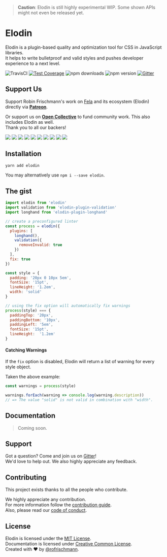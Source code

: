 > **Caution**: Elodin is still highly experimental WIP. Some shown APIs might not even be released yet.

# Elodin

Elodin is a plugin-based quality and optimization tool for CSS in JavaScript libraries.<br>
It helps to write bulletproof and valid styles and pushes developer experience to a next level.

<img alt="TravisCI" src="https://travis-ci.org/rofrischmann/elodin.svg?branch=master"> <a href="https://codeclimate.com/github/rofrischmann/elodin/coverage"><img alt="Test Coverage" src="https://codeclimate.com/github/rofrischmann/elodin/badges/coverage.svg"></a> <img alt="npm downloads" src="https://img.shields.io/npm/dm/elodin.svg"> <img alt="npm version" src="https://badge.fury.io/js/elodin.svg"> <a href="https://gitter.im/rofrischmann/elodin"><img alt="Gitter" src="https://img.shields.io/gitter/room/rofrischmann/elodin.svg"></a>

## Support Us
Support Robin Frischmann's work on [Fela](https://github.com/rofrischmann/fela) and its ecosystem (Elodin) directly via [**Patreon**](https://www.patreon.com/rofrischmann).

Or support us on [**Open Collective**](https://opencollective.com/fela) to fund community work. This also includes Elodin as well.<br>
Thank you to all our backers!

<a href="https://opencollective.com/fela/backer/0/website?requireActive=false" target="_blank"><img src="https://opencollective.com/fela/backer/0/avatar.svg?requireActive=false"></a>
<a href="https://opencollective.com/fela/backer/1/website?requireActive=false" target="_blank"><img src="https://opencollective.com/fela/backer/1/avatar.svg?requireActive=false"></a>
<a href="https://opencollective.com/fela/backer/2/website?requireActive=false" target="_blank"><img src="https://opencollective.com/fela/backer/2/avatar.svg?requireActive=false"></a>
<a href="https://opencollective.com/fela/backer/3/website?requireActive=false" target="_blank"><img src="https://opencollective.com/fela/backer/3/avatar.svg?requireActive=false"></a>
<a href="https://opencollective.com/fela/backer/4/website?requireActive=false" target="_blank"><img src="https://opencollective.com/fela/backer/4/avatar.svg?requireActive=false"></a>
<a href="https://opencollective.com/fela/backer/5/website?requireActive=false" target="_blank"><img src="https://opencollective.com/fela/backer/5/avatar.svg?requireActive=false"></a>
<a href="https://opencollective.com/fela/backer/6/website?requireActive=false" target="_blank"><img src="https://opencollective.com/fela/backer/6/avatar.svg?requireActive=false"></a>
<a href="https://opencollective.com/fela/backer/7/website?requireActive=false" target="_blank"><img src="https://opencollective.com/fela/backer/7/avatar.svg?requireActive=false"></a>
<a href="https://opencollective.com/fela/backer/8/website?requireActive=false" target="_blank"><img src="https://opencollective.com/fela/backer/8/avatar.svg?requireActive=false"></a>
<a href="https://opencollective.com/fela/backer/9/website?requireActive=false" target="_blank"><img src="https://opencollective.com/fela/backer/9/avatar.svg?requireActive=false"></a>

## Installation
```sh
yarn add elodin
```
You may alternatively use `npm i --save elodin`.

## The gist
```javascript
import elodin from 'elodin'
import validation from 'elodin-plugin-validation'
import longhand from 'elodin-plugin-longhand'

// create a preconfigured linter
const process = elodin({
  plugins: [
    longhand(),
    validation({
      removeInvalid: true
    })
  ],
  fix: true
})

const style = {
  padding: '20px 0 10px 5em',
  fontSize: '15pt',
  lineHeight: '1.2em',
  width: 'solid'
}

// using the fix option will automatically fix warnings
process(style) === {
  paddingTop: '20px',
  paddingBottom: '10px',
  paddingLeft: '5em',
  fontSize: '15pt',
  lineHeight:  '1.2em'
}
```

#### Catching Warnings
If the `fix` option is disabled, Elodin will return a list of warning for every style object.

Taken the above example:

```javascript
const warnings = process(style)

warnings.forEach(warning => console.log(warning.description))
// => The value "solid" is not valid in combination with "width".
```

## Documentation
> Coming soon.

## Support
Got a question? Come and join us on [Gitter](https://gitter.im/rofrischmann/elodin)!<br>
We'd love to help out. We also highly appreciate any feedback.

## Contributing

This project exists thanks to all the people who contribute.

We highly appreciate any contribution.<br>
For more information follow the [contribution guide](.github/CONTRIBUTING.md).<br>
Also, please read our [code of conduct](.github/CODE_OF_CONDUCT.md).

## License
Elodin is licensed under the [MIT License](http://opensource.org/licenses/MIT).<br>
Documentation is licensed under [Creative Common License](http://creativecommons.org/licenses/by/4.0/).<br>
Created with ♥ by [@rofrischmann](http://rofrischmann.de).